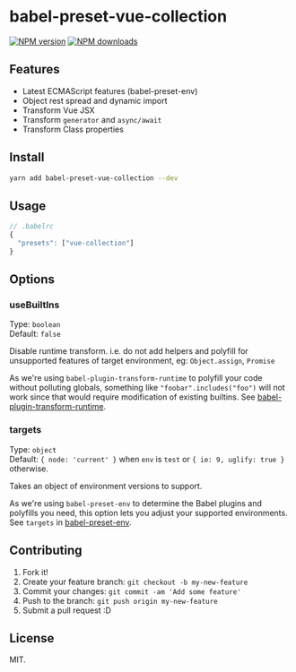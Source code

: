 # babel-preset-vue-collection

[![NPM version](https://img.shields.io/npm/v/babel-preset-vue-collection.svg?style=flat)](https://npmjs.com/package/babel-preset-vue-collection) [![NPM downloads](https://img.shields.io/npm/dm/babel-preset-vue-collection.svg?style=flat)](https://npmjs.com/package/babel-preset-vue-collection)

## Features

- Latest ECMAScript features (babel-preset-env)
- Object rest spread and dynamic import
- Transform Vue JSX
- Transform `generator` and `async/await`
- Transform Class properties

## Install

```bash
yarn add babel-preset-vue-collection --dev
```

## Usage

```js
// .babelrc
{
  "presets": ["vue-collection"]
}
```

## Options

### useBuiltIns

Type: `boolean`<br>
Default: `false`

Disable runtime transform. i.e. do not add helpers and polyfill for unsupported features of target environment, eg: `Object.assign`, `Promise`

As we're using `babel-plugin-transform-runtime` to polyfill your code without polluting globals, something like `"foobar".includes("foo")` will not work since that would require modification of existing builtins. See [babel-plugin-transform-runtime](https://www.npmjs.com/package/babel-plugin-transform-runtime).

### targets

Type: `object`<br>
Default: `{ node: 'current' }` when `env` is `test` or `{ ie: 9, uglify: true }` otherwise.

Takes an object of environment versions to support.

As we're using `babel-preset-env` to determine the Babel plugins and polyfills you need, this option lets you adjust your supported environments. See `targets` in [babel-preset-env](https://github.com/babel/babel-preset-env).

## Contributing

1. Fork it!
2. Create your feature branch: `git checkout -b my-new-feature`
3. Commit your changes: `git commit -am 'Add some feature'`
4. Push to the branch: `git push origin my-new-feature`
5. Submit a pull request :D


## License

MIT.
